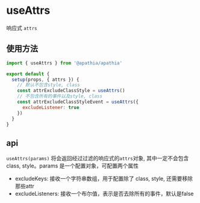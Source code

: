 # useAttrs

响应式 `attrs`

## 使用方法

```js
import { useAttrs } from '@apathia/apathia'

export default {
  setup(props, { attrs }) {
    // 默认不包含style, class
    const attrExcludeClassStyle = useAttrs()
    // 不包含所有的事件以及style, class
    const attrExcludeClassStyleEvent = useAttrs({
      excludeListener: true
    })
  }
}
```

## api

`useAttrs(params)` 将会返回经过过滤的响应式的`attrs`对象, 其中一定不会包含 class, style。params 是一个配置对象，可配置两个属性
- excludeKeys: 接收一个字符串数组，用于配置除了 class, style, 还需要移除那些attr
- excludeListeners: 接收一个布尔值，表示是否去除所有的事件，默认是false
